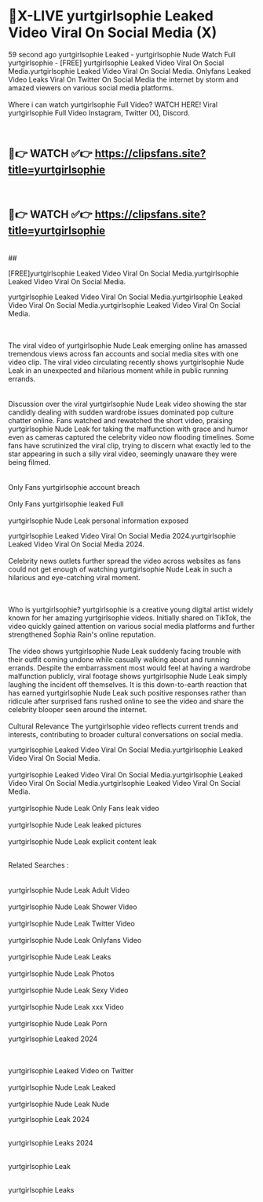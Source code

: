 # 🔴X-LIVE yurtgirlsophie Leaked Video Viral On Social Media (X)<br>


59 second ago yurtgirlsophie Leaked  - yurtgirlsophie Nude  Watch Full yurtgirlsophie - [FREE] yurtgirlsophie Leaked Video Viral On Social Media.yurtgirlsophie Leaked Video Viral On Social Media.   Onlyfans Leaked Video Leaks Viral On Twitter On Social Media the internet by storm and amazed viewers on various social media platforms. <br><br>
Where i can watch yurtgirlsophie Full Video? WATCH HERE! Viral yurtgirlsophie Full Video Instagram, Twitter (X), Discord. <br>


 <br>

##  🔴👉 WATCH ✅👉  <a href="https://clipsfans.site?title=yurtgirlsophie&ref=git">https://clipsfans.site?title=yurtgirlsophie</a> <br>
  <br>

##  🔴👉 WATCH ✅👉  <a href="https://clipsfans.site?title=yurtgirlsophie&ref=git">https://clipsfans.site?title=yurtgirlsophie</a> <br>
  <br>
  ##



[FREE]yurtgirlsophie Leaked Video Viral On Social Media.yurtgirlsophie Leaked Video Viral On Social Media. <br>

yurtgirlsophie Leaked Video Viral On Social Media.yurtgirlsophie Leaked Video Viral On Social Media.yurtgirlsophie Leaked Video Viral On Social Media. <br>


  <br>

  <br>
The viral video of yurtgirlsophie Nude Leak emerging online has amassed tremendous views across fan accounts and social media sites with one video clip. The viral video circulating recently shows yurtgirlsophie Nude Leak in an unexpected and hilarious moment while in public running errands.<br>
<br>


<br>
Discussion over the viral yurtgirlsophie Nude Leak video showing the star candidly dealing with sudden wardrobe issues dominated pop culture chatter online. Fans watched and rewatched the short video, praising yurtgirlsophie Nude Leak for taking the malfunction with grace and humor even as cameras captured the celebrity video now flooding timelines. Some fans have scrutinized the viral clip, trying to discern what exactly led to the star appearing in such a silly viral video, seemingly unaware they were being filmed.<br>
<br>
<br> 
Only Fans yurtgirlsophie account breach<br>
<br>
Only Fans yurtgirlsophie leaked Full <br>
<br>
yurtgirlsophie Nude Leak personal information exposed<br>

yurtgirlsophie Leaked Video Viral On Social Media 2024.yurtgirlsophie Leaked Video Viral On Social Media 2024. <br>
<br>
Celebrity news outlets further spread the video across websites as fans could not get enough of watching yurtgirlsophie Nude Leak in such a hilarious and eye-catching viral moment.<br>
<br>

<br>
Who is yurtgirlsophie? yurtgirlsophie is a creative young digital artist widely known for her amazing yurtgirlsophie videos. Initially shared on TikTok, the video quickly gained attention on various social media platforms and further strengthened Sophia Rain's online reputation.<br>
<br>
The video shows yurtgirlsophie Nude Leak suddenly facing trouble with their outfit coming undone while casually walking about and running errands. Despite the embarrassment most would feel at having a wardrobe malfunction publicly, viral footage shows yurtgirlsophie Nude Leak simply laughing the incident off themselves. It is this down-to-earth reaction that has earned yurtgirlsophie Nude Leak such positive responses rather than ridicule after surprised fans rushed online to see the video and share the celebrity blooper seen around the internet.<br>
<br>
Cultural Relevance The yurtgirlsophie video reflects current trends and interests, contributing to broader cultural conversations on social media.<br>

yurtgirlsophie Leaked Video Viral On Social Media.yurtgirlsophie Leaked Video Viral On Social Media.<br>
<br>
yurtgirlsophie Leaked Video Viral On Social Media.yurtgirlsophie Leaked Video Viral On Social Media.yurtgirlsophie Leaked Video Viral On Social Media.<br>
<br>
yurtgirlsophie Nude Leak Only Fans leak video<br>
<br>
yurtgirlsophie Nude Leak leaked pictures<br>
<br>
yurtgirlsophie Nude Leak explicit content leak<br>


<br>
Related Searches :<br>
<br>

<br>
yurtgirlsophie Nude Leak Adult Video<br>
<br>
yurtgirlsophie Nude Leak Shower Video<br>
<br>
yurtgirlsophie Nude Leak Twitter Video<br>
<br>
yurtgirlsophie Nude Leak Onlyfans Video<br>
<br>
yurtgirlsophie Nude Leak Leaks<br>
<br>
yurtgirlsophie Nude Leak Photos<br>

<br>
yurtgirlsophie Nude Leak Sexy Video<br>
<br>
yurtgirlsophie Nude Leak xxx Video<br>
<br>
yurtgirlsophie Nude Leak Porn<br>

yurtgirlsophie  Leaked 2024 <br> <br>
<br>

yurtgirlsophie Leaked Video on Twitter <br>
<br>
yurtgirlsophie Nude Leak Leaked<br>
<br>
yurtgirlsophie Nude Leak Nude<br>


yurtgirlsophie  Leak 2024 <br> <br>



yurtgirlsophie  Leaks 2024 <br> <br>



 
yurtgirlsophie  Leak<br> <br>



yurtgirlsophie  Leaks<br> <br>





</p>




 



</p>










